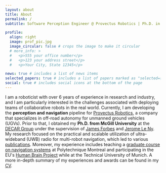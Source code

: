 ```yaml
---
layout: about
title: About
permalink: /
subtitle: Software Perception Engineer @ Provectus Robotics | Ph.D. in Robotics from McGill University

profile:
  align: right
  image: prof_pic.jpg
  image_circular: false # crops the image to make it circular
  # more_info: >
  #   <p>555 your office number</p>
  #   <p>123 your address street</p>
  #   <p>Your City, State 12345</p>

news: true # includes a list of news items
selected_papers: true # includes a list of papers marked as "selected={true}"
social: true # includes social icons at the bottom of the page
---
```


I am a roboticist with over 6 years of experience in research and industry, and I am particularly interested in the challenges associated with deploying teams of collaborative robots in the real world. Currently, I am developing the **perception and navigation** pipeline for [Provectus Robotics](https://www.rheinmetall.com/en/company/subsidiaries/provectus-robotics-solutions), a company that specializes in off-road autonomy for unmanned ground vehicles (UGVs). Prior to that, I obtained my **Ph.D. from McGill University** at the [DECAR Group](https://www.decar.ca) under the supervision of [James Forbes](https://www.mcgill.ca/mecheng/james-forbes) and [Jerome Le Ny](https://www.professeurs.polymtl.ca/jerome.le-ny/). My research focused on the practical and scalable utilization of ultra-wideband (UWB) radio for multi-robot navigation, which led to various [publications](publications). Moreover, my experience includes teaching a [graduate course on navigation systems](https://www.polymtl.ca/programmes/cours/systemes-de-navigation) at Polytechnique Montreal and participating in the EU's [Human Brain Project](https://www.humanbrainproject.eu/en/) while at the Technical University of Munich. A more in-depth summary of my experiences and awards can be found in my [CV](/assets/pdf/cv.pdf).

